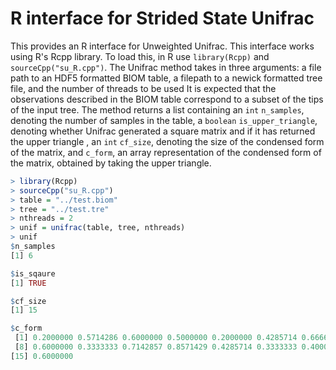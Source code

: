 # R interface for Strided State Unifrac

This provides an R interface for Unweighted Unifrac. This interface works using
R's Rcpp library. To load this, in R use `library(Rcpp)` and
`sourceCpp("su_R.cpp")`. The Unifrac method takes in three arguments: a file
path to an HDF5 formatted BIOM table, a filepath to a newick formatted tree
file, and the number of threads to be used It is expected that the observations
described in the BIOM table correspond to a subset of the tips of the input
tree. The method returns a list containing an `int` `n_samples`, denoting the
number of samples in the table, a `boolean` `is_upper_triangle`, denoting 
whether Unifrac generated a square matrix and if it has returned the upper 
triangle , an `int` `cf_size`, denoting the size of the condensed form of the 
matrix, and `c_form`, an array representation of the condensed form of the 
matrix, obtained by taking the upper triangle.

```R
> library(Rcpp)
> sourceCpp("su_R.cpp")
> table = "../test.biom"
> tree = "../test.tre"
> nthreads = 2
> unif = unifrac(table, tree, nthreads)
> unif
$n_samples
[1] 6

$is_sqaure
[1] TRUE

$cf_size
[1] 15

$c_form
 [1] 0.2000000 0.5714286 0.6000000 0.5000000 0.2000000 0.4285714 0.6666667
 [8] 0.6000000 0.3333333 0.7142857 0.8571429 0.4285714 0.3333333 0.4000000
[15] 0.6000000

```
 
